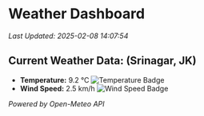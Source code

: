 
# Weather Dashboard

_Last Updated: 2025-02-08 14:07:54_

## Current Weather Data: (Srinagar, JK)
- **Temperature:** 9.2 °C ![Temperature Badge](https://img.shields.io/badge/Temperature-Low%20Temp-blue)
- **Wind Speed:** 2.5 km/h ![Wind Speed Badge](https://img.shields.io/badge/Wind%20Speed-Light%20Wind-blue)

*Powered by Open-Meteo API*
